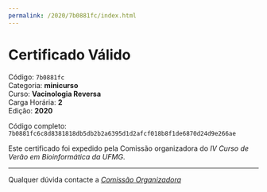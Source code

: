 ```yaml
---
permalink: /2020/7b0881fc/index.html
---
```


# Certificado Válido

Código: `7b0881fc`<br>
Categoria: **minicurso**<br>
Curso: **Vacinologia Reversa**<br>
Carga Horária: **2**<br>
Edição: **2020**<br>


Código completo: `7b0881fc6c8d8381818db5db2b2a6395d1d2afcf018b8f1de6870d24d9e266ae`


Este certificado foi expedido pela Comissão organizadora do *IV Curso de Verão em Bioinformática da UFMG*.

----

Qualquer dúvida contacte a [_Comissão Organizadora_](<mailto:cursobioinfoufmg@gmail.com$subject=[Certificados]>)

